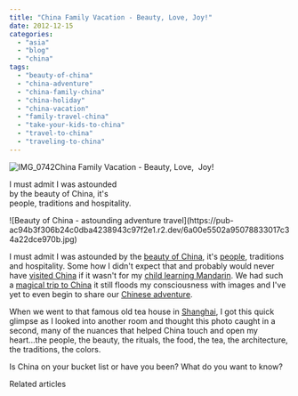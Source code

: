 ```yaml
---
title: "China Family Vacation - Beauty, Love, Joy!"
date: 2012-12-15
categories: 
  - "asia"
  - "blog"
  - "china"
tags: 
  - "beauty-of-china"
  - "china-adventure"
  - "china-family-china"
  - "china-holiday"
  - "china-vacation"
  - "family-travel-china"
  - "take-your-kids-to-china"
  - "travel-to-china"
  - "traveling-to-china"
---
```


![IMG_0742](https://pub-ac94b3f306b24c0dba4238943c97f2e1.r2.dev/6a00e5502a95078833017c34a22d45970b.jpg)China Family Vacation - 
Beauty, Love,  Joy!  
  
I must admit I was astounded  
by the beauty of China, it's  
people, traditions and hospitality.

<!--more--> ![Beauty of China - astounding adventure travel](https://pub-ac94b3f306b24c0dba4238943c97f2e1.r2.dev/6a00e5502a95078833017c34a22dce970b.jpg)  
  
I must admit I was astounded by the [beauty of China](https://pub-ac94b3f306b24c0dba4238943c97f2e1.r2.dev/2012/11/china-travel-in-the-autumn.html "china travel - beauty"), it's [people](https://pub-ac94b3f306b24c0dba4238943c97f2e1.r2.dev/2012/11/babies-in-beijing-china-travel-joy.html "china people"), traditions and hospitality. Some how I didn't expect that and probably would never have [visited China](https://pub-ac94b3f306b24c0dba4238943c97f2e1.r2.dev/2012/11/visiting-china-and-dragons.html "visit china") if it wasn't for my [child learning Mandarin](https://pub-ac94b3f306b24c0dba4238943c97f2e1.r2.dev/2012/06/why-learn-mandarin-in-tropical-asia-penang.html "child learning Mandarin"). We had such a [magical trip to China](https://pub-ac94b3f306b24c0dba4238943c97f2e1.r2.dev/2012/12/peaceful-china.html "magical trip to China") it still floods my consciousness with images and I've yet to even begin to share our [Chinese adventure](https://pub-ac94b3f306b24c0dba4238943c97f2e1.r2.dev/2012/11/getting-a-tourism-visa-for-china-adventure.html "chinese adventure and china visa").  
  
When we went to that famous old tea house in [Shanghai](https://pub-ac94b3f306b24c0dba4238943c97f2e1.r2.dev/2012/12/shanghai-skyline-worlds-best-.html "shanghai, china "), I got this quick glimpse as I looked into another room and thought this photo caught in a second, many of the nuances that helped China touch and open my heart...the people, the beauty, the rituals, the food, the tea, the architecture, the traditions, the colors.  
  
Is China on your bucket list or have you been? What do you want to know?  
  

Related articles


